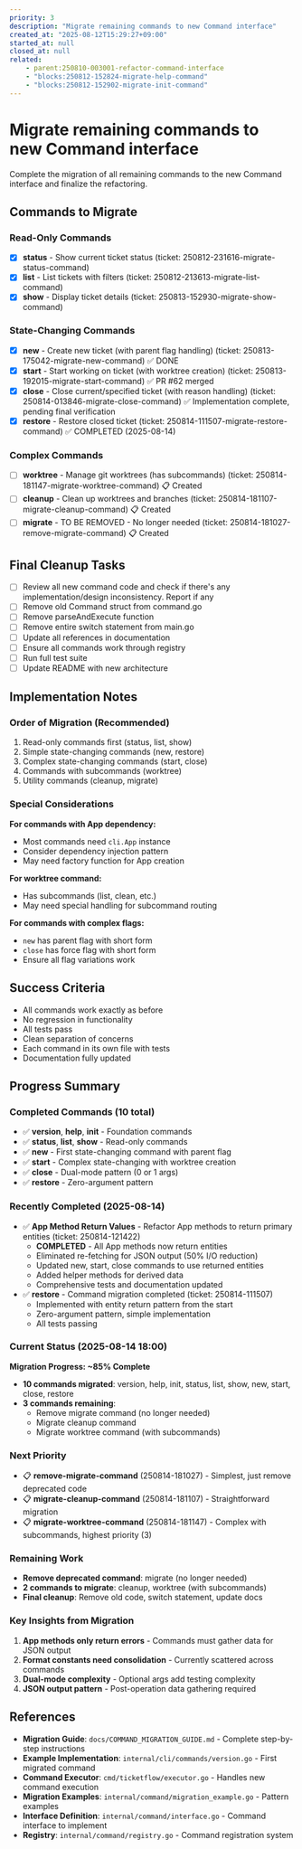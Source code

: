 ```yaml
---
priority: 3
description: "Migrate remaining commands to new Command interface"
created_at: "2025-08-12T15:29:27+09:00"
started_at: null
closed_at: null
related:
    - parent:250810-003001-refactor-command-interface
    - "blocks:250812-152824-migrate-help-command"
    - "blocks:250812-152902-migrate-init-command"
---
```


# Migrate remaining commands to new Command interface

Complete the migration of all remaining commands to the new Command interface and finalize the refactoring.

## Commands to Migrate

### Read-Only Commands
- [x] **status** - Show current ticket status (ticket: 250812-231616-migrate-status-command)
- [x] **list** - List tickets with filters (ticket: 250812-213613-migrate-list-command)
- [x] **show** - Display ticket details (ticket: 250813-152930-migrate-show-command)

### State-Changing Commands
- [x] **new** - Create new ticket (with parent flag handling) (ticket: 250813-175042-migrate-new-command) ✅ DONE
- [x] **start** - Start working on ticket (with worktree creation) (ticket: 250813-192015-migrate-start-command) ✅ PR #62 merged
- [x] **close** - Close current/specified ticket (with reason handling) (ticket: 250814-013846-migrate-close-command) ✅ Implementation complete, pending final verification
- [x] **restore** - Restore closed ticket (ticket: 250814-111507-migrate-restore-command) ✅ COMPLETED (2025-08-14)

### Complex Commands
- [ ] **worktree** - Manage git worktrees (has subcommands) (ticket: 250814-181147-migrate-worktree-command) 📋 Created
- [ ] **cleanup** - Clean up worktrees and branches (ticket: 250814-181107-migrate-cleanup-command) 📋 Created
- [ ] **migrate** - TO BE REMOVED - No longer needed (ticket: 250814-181027-remove-migrate-command) 📋 Created

## Final Cleanup Tasks

- [ ] Review all new command code and check if there's any implementation/design inconsistency. Report if any
- [ ] Remove old Command struct from command.go
- [ ] Remove parseAndExecute function  
- [ ] Remove entire switch statement from main.go
- [ ] Update all references in documentation
- [ ] Ensure all commands work through registry
- [ ] Run full test suite
- [ ] Update README with new architecture

## Implementation Notes

### Order of Migration (Recommended)
1. Read-only commands first (status, list, show)
2. Simple state-changing commands (new, restore)
3. Complex state-changing commands (start, close)
4. Commands with subcommands (worktree)
5. Utility commands (cleanup, migrate)

### Special Considerations

**For commands with App dependency:**
- Most commands need `cli.App` instance
- Consider dependency injection pattern
- May need factory function for App creation

**For worktree command:**
- Has subcommands (list, clean, etc.)
- May need special handling for subcommand routing

**For commands with complex flags:**
- `new` has parent flag with short form
- `close` has force flag with short form
- Ensure all flag variations work

## Success Criteria

- All commands work exactly as before
- No regression in functionality
- All tests pass
- Clean separation of concerns
- Each command in its own file with tests
- Documentation fully updated

## Progress Summary

### Completed Commands (10 total)
- ✅ **version**, **help**, **init** - Foundation commands
- ✅ **status**, **list**, **show** - Read-only commands  
- ✅ **new** - First state-changing command with parent flag
- ✅ **start** - Complex state-changing with worktree creation
- ✅ **close** - Dual-mode pattern (0 or 1 args)
- ✅ **restore** - Zero-argument pattern

### Recently Completed (2025-08-14)
- ✅ **App Method Return Values** - Refactor App methods to return primary entities (ticket: 250814-121422)
  - **COMPLETED** - All App methods now return entities
  - Eliminated re-fetching for JSON output (50% I/O reduction)
  - Updated new, start, close commands to use returned entities
  - Added helper methods for derived data
  - Comprehensive tests and documentation updated
- ✅ **restore** - Command migration completed (ticket: 250814-111507)
  - Implemented with entity return pattern from the start
  - Zero-argument pattern, simple implementation
  - All tests passing

### Current Status (2025-08-14 18:00)
**Migration Progress: ~85% Complete**
- **10 commands migrated**: version, help, init, status, list, show, new, start, close, restore
- **3 commands remaining**: 
  - Remove migrate command (no longer needed)
  - Migrate cleanup command
  - Migrate worktree command (with subcommands)

### Next Priority
- 📋 **remove-migrate-command** (250814-181027) - Simplest, just remove deprecated code
- 📋 **migrate-cleanup-command** (250814-181107) - Straightforward migration
- 📋 **migrate-worktree-command** (250814-181147) - Complex with subcommands, highest priority (3)

### Remaining Work
- **Remove deprecated command**: migrate (no longer needed)
- **2 commands to migrate**: cleanup, worktree (with subcommands)
- **Final cleanup**: Remove old code, switch statement, update docs

### Key Insights from Migration
1. **App methods only return errors** - Commands must gather data for JSON output
2. **Format constants need consolidation** - Currently scattered across commands
3. **Dual-mode complexity** - Optional args add testing complexity
4. **JSON output pattern** - Post-operation data gathering required

## References

- **Migration Guide**: `docs/COMMAND_MIGRATION_GUIDE.md` - Complete step-by-step instructions
- **Example Implementation**: `internal/cli/commands/version.go` - First migrated command
- **Command Executor**: `cmd/ticketflow/executor.go` - Handles new command execution
- **Migration Examples**: `internal/command/migration_example.go` - Pattern examples
- **Interface Definition**: `internal/command/interface.go` - Command interface to implement
- **Registry**: `internal/command/registry.go` - Command registration system
